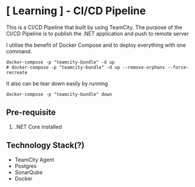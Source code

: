 # [ Learning ] - CI/CD Pipeline
This is a CI/CD Pipeline that built by using TeamCity.
The purpose of the CI/CD Pipeline is to publish the .NET application and push to remote server

I utilise the benefit of Docker Compose and to deploy everything with one command.
```
docker-compose -p "teamcity-bundle" -d up
# docker-compose -p "teamcity-bundle" -d up --remove-orphans --force-recreate 
```

It also can be tear down easily by running
```
docker-compose -p "teamcity-bundle" down
```

## Pre-requisite
1. .NET Core installed

## Technology Stack(?)
- TeamCity Agent
- Postgres
- SonarQube
- Docker
